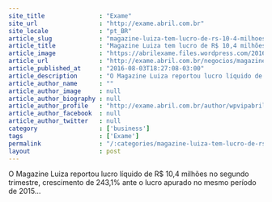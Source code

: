 ```yaml
---
site_title               : "Exame"
site_url                 : "http://exame.abril.com.br"
site_locale              : "pt_BR"
article_slug             : "magazine-luiza-tem-lucro-de-rs-10-4-milhoes-alta-de-243-1"
article_title            : "Magazine Luiza tem lucro de R$ 10,4 milhões, alta de 243,1%"
article_image            : "https://abrilexame.files.wordpress.com/2016/09/size_960_16_9_luiza7.jpg?quality=70&strip=all&w=960"
article_url              : "http://exame.abril.com.br/negocios/magazine-luiza-tem-lucro-de-r-10-4-milhoes-alta-de-243-1/"
article_published_at     : "2016-08-03T18:27:08-03:00"
article_description      : "O Magazine Luiza reportou lucro líquido de R$ 10,4 milhões no segundo trimestre, crescimento de 243,1% ante o lucro apurado no mesmo período de 2015..."
article_author_name      : ""
article_author_image     : null
article_author_biography : null
article_author_profile   : "http://exame.abril.com.br/author/wpvipabril/"
article_author_facebook  : null
article_author_twitter   : null
category                 : ['business']
tags                     : ['Exame']
permalink                : "/:categories/magazine-luiza-tem-lucro-de-rs-10-4-milhoes-alta-de-243-1/"
layout                   : post
---
```


O Magazine Luiza reportou lucro líquido de R$ 10,4 milhões no segundo trimestre, crescimento de 243,1% ante o lucro apurado no mesmo período de 2015...
